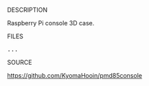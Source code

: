 
DESCRIPTION

Raspberry Pi console 3D case.

FILES

<pre>
...
</pre>

SOURCE

https://github.com/KyomaHooin/pmd85console

